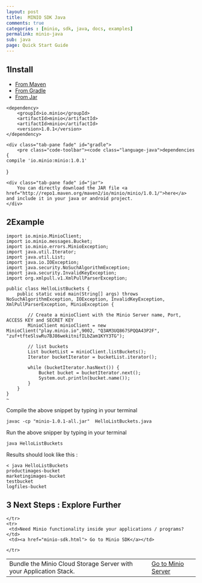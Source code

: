 ```yaml
---
layout: post
title:  MINIO SDK Java
comments: true
categories : [minio, sdk, java, docs, examples]
permalink: minio-java
sub: java 
page: Quick Start Guide
---
```

 
## <span>1</span>Install

<ul class="d-tabs list-unstyled list-inline">
    <li class="active"><a href="#maven" data-toggle="tab">From Maven</a></li>
    <li><a href="#gradle" data-toggle="tab">From Gradle</a></li>
    <li><a href="#jar" data-toggle="tab">From Jar</a></li>
</ul>

<div class="tab-content">
    <div class="tab-pane active fade in" id="maven">
        <pre class="code-toolbar"><code class="language-markup">&lt;dependency&gt;
    &lt;groupId&gt;io.minio&lt;/groupId&gt;
    &lt;artifactId&gt;minio&lt;/artifactId&gt;
    &lt;artifactId&gt;minio&lt;/artifactId&gt;
    &lt;version&gt;1.0.1&lt;/version&gt;
&lt;/dependency&gt;</code></pre>
    </div>
    
    <div class="tab-pane fade" id="gradle">
        <pre class="code-toolbar"><code class="language-java">dependencies {
    compile 'io.minio:minio:1.0.1'
}</code></pre>     
    </div>
    
    <div class="tab-pane fade" id="jar">
        You can directly download the JAR file <a href="http://repo1.maven.org/maven2/io/minio/minio/1.0.1/">here</a> and include it in your java or android project.	 
    </div>
</div>
 
						 
## <span>2</span>Example

<pre class="code-toolbar m-b-10"><code class="language-java">import io.minio.MinioClient;
import io.minio.messages.Bucket;
import io.minio.errors.MinioException;
import java.util.Iterator;
import java.util.List;
import java.io.IOException;
import java.security.NoSuchAlgorithmException;
import java.security.InvalidKeyException;
import org.xmlpull.v1.XmlPullParserException;

public class HelloListBuckets {
    public static void main(String[] args) throws NoSuchAlgorithmException, IOException, InvalidKeyException,  XmlPullParserException, MinioException {

        // Create a minioClient with the Minio Server name, Port, ACCESS KEY and SECRET KEY
        MinioClient minioClient = new MinioClient("play.minio.io",9002, "Q3AM3UQ867SPQQA43P2F", "zuf+tfteSlswRu7BJ86wekitnifILbZam1KYY3TG");

        // list buckets
        List<Bucket> bucketList = minioClient.listBuckets();
        Iterator<Bucket> bucketIterator = bucketList.iterator();

        while (bucketIterator.hasNext()) {
            Bucket bucket = bucketIterator.next();
            System.out.println(bucket.name());
        }
    }
}
~</code></pre>
	  
Compile the above snippet by typing in your terminal 
	  
<pre class="code-toolbar m-b-10"><code class="language-java">javac -cp "minio-1.0.1-all.jar"  HelloListBuckets.java</code></pre>

Run the above snipper by typing in your terminal 

<pre class="code-toolbar m-b-10"><code class="language-java">java HelloListBuckets</code></pre>
	 
Results should look like this :
			
<pre class="code-toolbar m-b-10"><code class="language-java">&lt; java HelloListBuckets
productimages-bucket
marketingimages-bucket
testbucket
logfiles-bucket</code></pre>
				 
		 
## <span>3</span> Next Steps : Explore Further

<table class="table table-bordered">


<tbody>
	<tr>
	 <td>Bundle the Minio Cloud Storage Server with your Application Stack. </td>
	 <td><a href="minio-client.html"> Go to Minio Server</a></td>
  
	</tr>
	<tr>
	 <td>Need Minio functionality inside your applications / programs? </td>
	 <td><a href="minio-sdk.html"> Go to Minio SDK</a></td>
  
	</tr> 
</tbody>
</table>
  
